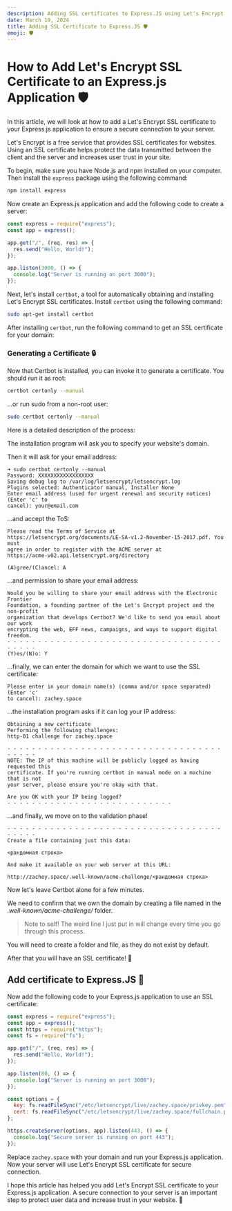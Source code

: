 ```yaml
---
description: Adding SSL certificates to Express.JS using Let's Encrypt (CertBot)
date: March 19, 2024
title: Adding SSL Certificate to Express.JS 🛡️
emoji: 🛡️
---
```


# How to Add Let's Encrypt SSL Certificate to an Express.js Application 🛡️

In this article, we will look at how to add a Let's Encrypt SSL certificate to your Express.js application to ensure a secure connection to your server.

Let's Encrypt is a free service that provides SSL certificates for websites. Using an SSL certificate helps protect the data transmitted between the client and the server and increases user trust in your site.

To begin, make sure you have Node.js and npm installed on your computer. Then install the `express` package using the following command:

```bash
npm install express
```

Now create an Express.js application and add the following code to create a server:

```javascript
const express = require("express");
const app = express();

app.get("/", (req, res) => {
  res.send("Hello, World!");
});

app.listen(3000, () => {
  console.log("Server is running on port 3000");
});
```

Next, let's install `certbot`, a tool for automatically obtaining and installing Let's Encrypt SSL certificates. Install `certbot` using the following command:

```bash
sudo apt-get install certbot
```

After installing `certbot`, run the following command to get an SSL certificate for your domain:

### Generating a Certificate 🔒

Now that Certbot is installed, you can invoke it to generate a certificate. You should run it as root:

```bash
certbot certonly --manual
```

...or run sudo from a non-root user:

```bash
sudo certbot certonly --manual
```

Here is a detailed description of the process:

The installation program will ask you to specify your website's domain.

Then it will ask for your email address:

```
➜ sudo certbot certonly --manual
Password: XXXXXXXXXXXXXXXXXX
Saving debug log to /var/log/letsencrypt/letsencrypt.log
Plugins selected: Authenticator manual, Installer None
Enter email address (used for urgent renewal and security notices) (Enter 'c' to
cancel): your@email.com
```

...and accept the ToS:

```
Please read the Terms of Service at
https://letsencrypt.org/documents/LE-SA-v1.2-November-15-2017.pdf. You must
agree in order to register with the ACME server at
https://acme-v02.api.letsencrypt.org/directory

(A)gree/(C)ancel: A
```

...and permission to share your email address:

```
Would you be willing to share your email address with the Electronic Frontier
Foundation, a founding partner of the Let's Encrypt project and the non-profit
organization that develops Certbot? We'd like to send you email about our work
encrypting the web, EFF news, campaigns, and ways to support digital freedom.
- - - - - - - - - - - - - - - - - - - - - - - - - - - - - - - - - - - - - - - -
(Y)es/(N)o: Y
```

...finally, we can enter the domain for which we want to use the SSL certificate:

```
Please enter in your domain name(s) (comma and/or space separated)  (Enter 'c'
to cancel): zachey.space
```

...the installation program asks if it can log your IP address:

```
Obtaining a new certificate
Performing the following challenges:
http-01 challenge for zachey.space

- - - - - - - - - - - - - - - - - - - - - - - - - - - - - - - - - - - - - - - -
NOTE: The IP of this machine will be publicly logged as having requested this
certificate. If you're running certbot in manual mode on a machine that is not
your server, please ensure you're okay with that.

Are you OK with your IP being logged?
- - - - - - - - - - - - - - - - - - - - - - - - - - -
```

...and finally, we move on to the validation phase!

```
- - - - - - - - - - - - - - - - - - - - - - - - - - - - - - - - - - - - - - - -
Create a file containing just this data:

<рандомная строка>

And make it available on your web server at this URL:

http://zachey.space/.well-known/acme-challenge/<рандомная строка>
```

Now let's leave Certbot alone for a few minutes.

We need to confirm that we own the domain by creating a file named <random string> in the _.well-known/acme-challenge/_ folder.

> Note to self! The weird line I just put in will change every time you go through this process.

You will need to create a folder and file, as they do not exist by default.

After that you will have an SSL certificate! 🥳

## Add certificate to Express.JS 💉

Now add the following code to your Express.js application to use an SSL certificate:

```javascript
const express = require("express");
const app = express();
const https = require("https");
const fs = require("fs");

app.get("/", (req, res) => {
  res.send("Hello, World!");
});

app.listen(80, () => {
  console.log("Server is running on port 3000");
});

const options = {
  key: fs.readFileSync("/etc/letsencrypt/live/zachey.space/privkey.pem"),
  cert: fs.readFileSync("/etc/letsencrypt/live/zachey.space/fullchain.pem"),
};

https.createServer(options, app).listen(443, () => {
  console.log("Secure server is running on port 443");
});
```

Replace `zachey.space` with your domain and run your Express.js application. Now your server will use Let's Encrypt SSL certificate for secure connection.

I hope this article has helped you add Let's Encrypt SSL certificate to your Express.js application. A secure connection to your server is an important step to protect user data and increase trust in your website. 💫
